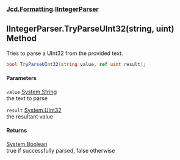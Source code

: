 ### [Jcd.Formatting](Jcd_Formatting.md 'Jcd.Formatting').[IIntegerParser](Jcd_Formatting_IIntegerParser.md 'Jcd.Formatting.IIntegerParser')
## IIntegerParser.TryParseUInt32(string, uint) Method
Tries to parse a UInt32 from the provided text.  
```csharp
bool TryParseUInt32(string value, ref uint result);
```
#### Parameters
<a name='Jcd_Formatting_IIntegerParser_TryParseUInt32(string_uint)_value'></a>
`value` [System.String](https://docs.microsoft.com/en-us/dotnet/api/System.String 'System.String')  
the text to parse
  
<a name='Jcd_Formatting_IIntegerParser_TryParseUInt32(string_uint)_result'></a>
`result` [System.UInt32](https://docs.microsoft.com/en-us/dotnet/api/System.UInt32 'System.UInt32')  
the resultant value
  
#### Returns
[System.Boolean](https://docs.microsoft.com/en-us/dotnet/api/System.Boolean 'System.Boolean')  
true if successfully parsed, false otherwise
